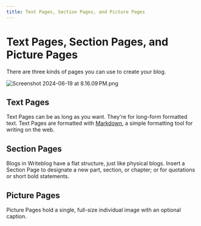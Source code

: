 ```yaml
---
title: Text Pages, Section Pages, and Picture Pages
---
```

# Text Pages, Section Pages, and Picture Pages

There are three kinds of pages you can use to create your blog.

 ![Screenshot 2024-06-19 at 8.16.09 PM.png](/u/screenshot-2024-06-19-at-8-16-09-pm-1mjVns.png)

## Text Pages
Text Pages can be as long as you want. They're for long-form formatted text. Text Pages are formatted with <a href="https://daringfireball.net/projects/markdown/" target="_blank">Markdown</a>, a simple formatting tool for writing on the web.

## Section Pages
Blogs in Writeblog have a flat structure, just like physical blogs. Insert a Section Page to designate a new part, section, or chapter; or for quotations or short bold statements.

## Picture Pages
Picture Pages hold a single, full-size individual image with an optional caption.
